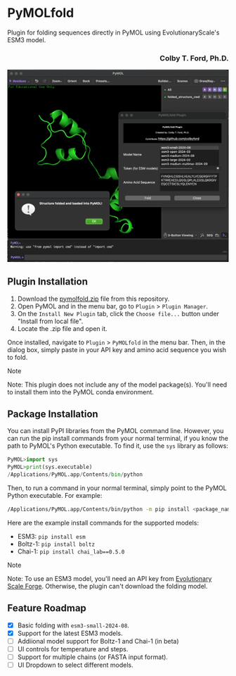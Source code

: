 # PyMOLfold
Plugin for folding sequences directly in PyMOL using EvolutionaryScale's ESM3 model.

<h3 align="right">Colby T. Ford, Ph.D.</h3>

![Plugin Screenshot](img/screenshot_v0.1.0.png)

## Plugin Installation

1. Download the [pymolfold.zip](pymolfold.zip) file from this repository.
2. Open PyMOL and in the menu bar, go to `Plugin` > `Plugin Manager`.
3. On the `Install New Plugin` tab, click the `Choose file...` button under "Install from local file".
4. Locate the .zip file and open it.

Once installed, navigate to `Plugin` > `PyMOLfold` in the menu bar.
Then, in the dialog box, simply paste in your API key and amino acid sequence you wish to fold.

> [!NOTE]
> Note: This plugin does not include any of the model package(s). You'll need to install them into the PyMOL conda environment.


## Package Installation

You can install PyPI libraries from the PyMOL command line. However, you can run the pip install commands from your normal terminal, if you know the path to PyMOL's Python executable. To find it, use the `sys` library as follows:

```python
PyMOL>import sys
PyMOL>print(sys.executable)
/Applications/PyMOL.app/Contents/bin/python
```
Then, to run a command in your normal terminal, simply point to the PyMOL Python executable. For example:

```bash
/Applications/PyMOL.app/Contents/bin/python -m pip install <package_name>
```

Here are the example install commands for the supported models:

- ESM3: `pip install esm`
- Boltz-1: `pip install boltz`
- Chai-1: `pip install chai_lab==0.5.0`

> [!NOTE]
> Note: To use an ESM3 model, you'll need an API key from [Evolutionary Scale Forge](https://forge.evolutionaryscale.ai/). Otherwise, the plugin can't download the folding model.


## Feature Roadmap

- [X] Basic folding with `esm3-small-2024-08`.
- [X] Support for the latest ESM3 models.
- [ ] Addiional model support for Boltz-1 and Chai-1 (in beta)
- [ ] UI controls for temperature and steps.
- [ ] Support for multiple chains (or FASTA input format).
- [ ] UI Dropdown to select different models.